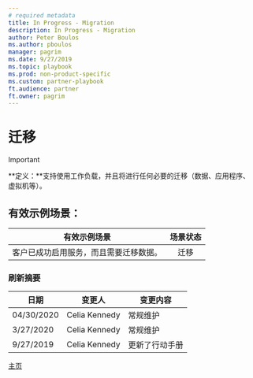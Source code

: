 ```yaml
---
# required metadata
title: In Progress - Migration
description: In Progress - Migration
author: Peter Boulos
ms.author: pboulos
manager: pagrim
ms.date: 9/27/2019
ms.topic: playbook 
ms.prod: non-product-specific 
ms.custom: partner-playbook 
ft.audience: partner
ft.owner: pagrim
---
```


# 迁移

> [!IMPORTANT]
> **定义：**支持使用工作负载，并且将进行任何必要的迁移（数据、应用程序、虚拟机等）。

## 有效示例场景：

| 有效示例场景| 场景状态|
| :--: | :--: |
| 客户已成功启用服务，而且需要迁移数据。| 迁移|

### 刷新摘要

|日期|变更人|变更内容|
|---------|---------------|----------------------------|
|04/30/2020| Celia Kennedy|  常规维护|
|3/27/2020| Celia Kennedy| 常规维护|
|9/27/2019| Celia Kennedy| 更新了行动手册|

[主页](http://partner-docs.microsoft.com)
